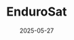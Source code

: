 ---  
layout: startup_page  
title: "EnduroSat"  
id: "endurosat.com"  
permalink: "/endurosatendurosat.com05272025/"  
website: "https://www.endurosat.com/"  
funding_round: ""  
funding_amount: "€43M"  
investors: "Founders Fund, CEECAT Capital, Morphosis Capital, and other returning investors"  
about: "EnduroSat is a space infrastructure builder that engineers, builds, and operates exceptional satellites. The company streamlines space missions in LEO and beyond, handling every step from mission design to launch and operations. By covering the full mission cycle, EnduroSat’s constellation-as-a-service model allows operators to focus on their core, value-generating business."  
markets: "Aerospace, Satellite Communication, Software"  
hq: "Sofia, Bulgaria"  
founded_year: "2015"  
linkedin: "https://www.linkedin.com/company/endurosat"  
twitter: "https://twitter.com/endurosat"  
instagram: ""  
facebook: "https://www.facebook.com/EnduroSat/"  
crunchbase: "https://www.crunchbase.com/organization/endurosat"  
pitchbook: "https://pitchbook.com/profiles/company/168556-96"  

date_display: "27-May-2025"  
date: "2025-05-27"

# SEO Optimization  
meta_title: "EnduroSat -  Funding (€43M)"  
meta_description: "EnduroSat, EnduroSat is a space infrastructure builder that engineers, builds, and operates exceptional satellites. The company streamlines space missions in LEO..."  
meta_keywords: "EnduroSat, Aerospace, Satellite Communication, Software,  funding"  
canonical_url: "https://startup.projectstartups.com/endurosatendurosat.com05272025/"  
---